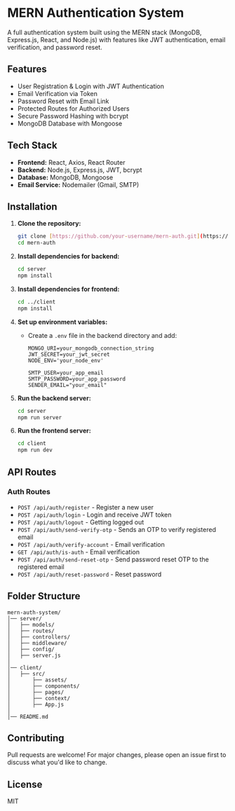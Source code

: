# MERN Authentication System

A full authentication system built using the MERN stack (MongoDB, Express.js, React, and Node.js) with features like JWT authentication, email verification, and password reset.

## Features

- User Registration & Login with JWT Authentication
- Email Verification via Token
- Password Reset with Email Link
- Protected Routes for Authorized Users
- Secure Password Hashing with bcrypt
- MongoDB Database with Mongoose

## Tech Stack

- **Frontend:** React, Axios, React Router
- **Backend:** Node.js, Express.js, JWT, bcrypt
- **Database:** MongoDB, Mongoose
- **Email Service:** Nodemailer (Gmail, SMTP)

## Installation

1. **Clone the repository:**
   ```sh
   git clone [https://github.com/your-username/mern-auth.git](https://github.com/Souvikdas040/mern-auth.git)
   cd mern-auth
   ```

2. **Install dependencies for backend:**
   ```sh
   cd server
   npm install
   ```

3. **Install dependencies for frontend:**
   ```sh
   cd ../client
   npm install
   ```

4. **Set up environment variables:**
   - Create a `.env` file in the backend directory and add:
     ```env
     MONGO_URI=your_mongodb_connection_string
     JWT_SECRET=your_jwt_secret
     NODE_ENV='your_node_env'
     
     SMTP_USER=your_app_email
     SMTP_PASSWORD=your_app_password
     SENDER_EMAIL="your_email"
     ```

5. **Run the backend server:**
   ```sh
   cd server
   npm run server
   ```

6. **Run the frontend server:**
   ```sh
   cd client
   npm run dev
   ```

## API Routes

### Auth Routes
- `POST /api/auth/register` - Register a new user
- `POST /api/auth/login` - Login and receive JWT token
- `POST /api/auth/logout` - Getting logged out
- `POST /api/auth/send-verify-otp` - Sends an OTP to verify registered email
- `POST /api/auth/verify-account` - Email verification
- `GET /api/auth/is-auth` - Email verification
- `POST /api/auth/send-reset-otp` - Send password reset OTP to the registered email
- `POST /api/auth/reset-password` - Reset password

## Folder Structure
```
mern-auth-system/
│── server/
│   ├── models/
│   ├── routes/
│   ├── controllers/
│   ├── middleware/
│   ├── config/
│   ├── server.js
│
│── client/
│   ├── src/
│       ├── assets/
│       ├── components/
│       ├── pages/
│       ├── context/
│       ├── App.js
│
│── README.md
```

## Contributing
Pull requests are welcome! For major changes, please open an issue first to discuss what you'd like to change.

## License
MIT
